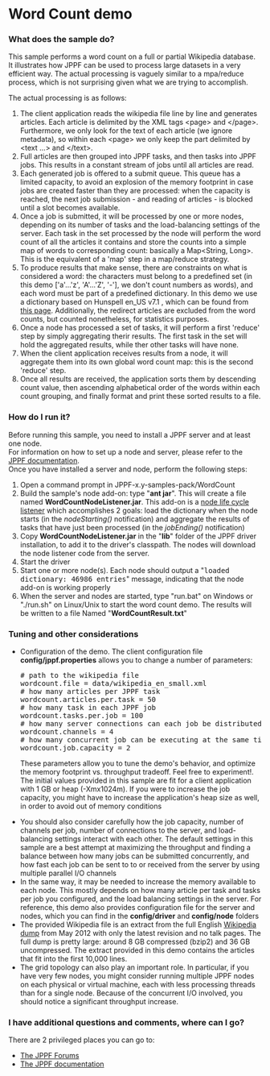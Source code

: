 # Word Count demo

<h3>What does the sample do?</h3>
This sample performs a word count on a full or partial Wikipedia database. It illustrates how JPPF can be used to process large datasets in a very efficient way.
The actual processing is vaguely similar to a mpa/reduce process, which is not surprising given what we are trying to accomplish.

<p>The actual processing is as follows:
<ol class="samplesList">
  <li>The client application reads the wikipedia file line by line and generates articles. Each article is delimited by the XML tags &lt;page&gt; and &lt;/page&gt;.
  Furthermore, we only look for the text of each article (we ignore metadata), so within each &lt;page&gt; we only keep the part delimited by &lt;text ...&gt; and &lt;/text&gt;.</li>
  <li>Full articles are then grouped into JPPF tasks, and then tasks into JPPF jobs. This results in a constant stream of jobs until all articles are read.</li>
  <li>Each generated job is offered to a submit queue. This queue has a limited capacity, to avoid an explosion of the memory footprint in case jobs are created faster than they are processed:
  when the capacity is reached, the next job submission - and reading of articles - is blocked until a slot becomes available.</li>
  <li>Once a job is submitted, it will be processed by one or more nodes, depending on its number of tasks and the load-balancing settings of the server.
  Each task in the set processed by the node will perform the word count of all the articles it contains and store the counts into a simple map of words to corresponding count:
  basically a Map&lt;String, Long&gt;. This is the equivalent of a 'map' step in a map/reduce strategy.</li>
  <li>To produce results that make sense, there are constraints on what is considered a word: the characters must belong to a predefined set (in this demo ['a'...'z', 'A'...'Z', '-'], we don't count numbers as words),
  and each word must be part of a predefined dictionary. In this demo we use a dictionary based on Hunspell en_US v7.1 , which can be found from <a href="http://wordlist.sourceforge.net/">this page</a>.
  Additionally, the redirect articles are excluded from the word counts, but counted nonetheless, for statistics purposes.</li>
  <li>Once a node has processed a set of tasks, it will perform a first 'reduce' step by simply aggregating therir results. The first task in the set will hold the aggregated results, while ther other tasks will have none.</li>
  <li>When the client application receives results from a node, it will aggregate them into its own global word count map: this is the second 'reduce' step.</li>
  <li>Once all results are received, the application sorts them by descending count value, then ascending alphabetical order of the words within each count grouping, and finally format and print these sorted results to a file.</li>
</ol>

<h3>How do I run it?</h3>
Before running this sample, you need to install a JPPF server and at least one node.<br>
For information on how to set up a node and server, please refer to the <a href="https://www.jppf.org/doc/6.2/index.php?title=Introduction">JPPF documentation</a>.<br>
Once you have installed a server and node, perform the following steps:
<ol class="samplesList">
  <li>Open a command prompt in JPPF-x.y-samples-pack/WordCount</li>
  <li>Build the sample's node add-on: type "<b>ant jar</b>". This will create a file named <b>WordCountNodeListener.jar</b>.
  This add-on is a <a href="https://www.jppf.org/doc/6.2/index.php?title=Receiving_notifications_of_node_life_cycle_events">node life cycle listener</a> which accomplishes 2 goals:
  load the dictionary when the node starts (in the <i>nodeStarting()</i> notification) and aggregate the results of tasks that have just been processed (in the <i>jobEnding()</i> notification)</li>
  <li>Copy <b>WordCountNodeListener.jar</b> in the "<b>lib</b>" folder of the JPPF driver installation, to add it to the driver's classpath. The nodes will download the node listener code from the server.</li>
  <li>Start the driver</li>
  <li>Start one or more node(s). Each node should output a "<tt>loaded dictionary: 46986 entries</tt>" message, indicating that the node add-on is working properly</li>
  <li>When the server and nodes are started, type "run.bat" on Windows or "./run.sh" on Linux/Unix to start the word count demo. The results will be written to a file Named "<b>WordCountResult.txt</b>"</li>
</ol>

<h3>Tuning and other considerations</h3>
<ul class="samplesList">
  <li>Configuration of the demo. The client configuration file <b>config/jppf.properties</b> allows you to change a number of parameters:
<pre class="prettyprint lang-conf">
# path to the wikipedia file
wordcount.file = data/wikipedia_en_small.xml
# how many articles per JPPF task
wordcount.articles.per.task = 50
# how many task in each JPPF job
wordcount.tasks.per.job = 100
# how many server connections can each job be distributed over (parallel I/O)
wordcount.channels = 4
# how many concurrent job can be executing at the same time before reading of articles blocks
wordcount.job.capacity = 2
</pre>

  These parameters allow you to tune the demo's behavior, and optimize the memory footprint vs. throughput tradeoff. Feel free to experiment!.
  The initial values provided in this sample are fit for a client application with 1 GB or heap (-Xmx1024m). If you were to increase the job capacity, you might have to increase the application's heap size as well,
  in order to avoid out of memory conditions</li>
  <li>You should also consider carefully how the job capacity, number of channels per job, number of connections to the server, and load-balancing settings interact with each other.
  The default settings in this sample are a best attempt at maximizing the throughput and finding a balance between how many jobs can be submitted concurrently, and how fast each job can be sent to to or received
  from the server by using multiple parallel I/O channels</li>
  <li>In the same way, it may be needed to increase the memory available to each node. This mostly depends on how many article per task and tasks per job you configured, and the load balancing settings in the server.
  For reference, this demo also provides configuration file for the server and nodes, which you can find in the <b>config/driver</b> and <b>config/node</b> folders</li>
  <li>The provided Wikipedia file is an extract from the full English <a href="http://en.wikipedia.org/wiki/Wikipedia:Database_download">Wikipedia dump</a> from May 2012 with only the latest revision and no talk pages.
  The full dump is pretty large: around 8 GB compressed (bzip2) and 36 GB uncompressed. The extract provided in this demo contains the articles that fit into the first 10,000 lines.</li>
  <li>The grid topology can also play an important role. In particular, if you have very few nodes, you might consider running multiple JPPF nodes on each physical or virtual machine, each with less processing threads than for a single node.
  Because of the concurrent I/O involved, you should notice a significant throughput increase.</li>
</ul>

<h3>I have additional questions and comments, where can I go?</h3>
<p>There are 2 privileged places you can go to:
<ul class="samplesList">
  <li><a href="https://www.jppf.org/forums">The JPPF Forums</a></li>
  <li><a href="https://www.jppf.org/doc/6.2">The JPPF documentation</a></li>
</ul>

